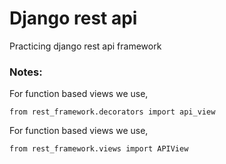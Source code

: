 # Django rest api

Practicing django rest api framework

### Notes:

For function based views we use,

    from rest_framework.decorators import api_view

For function based views we use,

    from rest_framework.views import APIView


